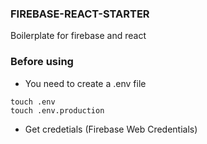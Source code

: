 ### FIREBASE-REACT-STARTER
Boilerplate for firebase and react


### Before using

- You need to create a .env file 

```
touch .env 
touch .env.production 
```

- Get credetials  (Firebase Web Credentials)

